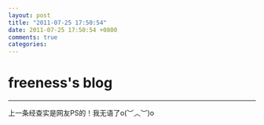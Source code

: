 ```yaml
---
layout: post
title: "2011-07-25 17:50:54"
date: 2011-07-25 17:50:54 +0800
comments: true
categories: 
---
```


# freeness's blog

----------

>
上一条经查实是网友PS的！我无语了o(︶︿︶)o